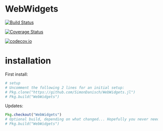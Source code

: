 # WebWidgets

[![Build Status](https://travis-ci.org/SimonDanisch/WebWidgets.jl.svg?branch=master)](https://travis-ci.org/SimonDanisch/WebWidgets.jl)

[![Coverage Status](https://coveralls.io/repos/SimonDanisch/WebWidgets.jl/badge.svg?branch=master&service=github)](https://coveralls.io/github/SimonDanisch/WebWidgets.jl?branch=master)

[![codecov.io](http://codecov.io/github/SimonDanisch/WebWidgets.jl/coverage.svg?branch=master)](http://codecov.io/github/SimonDanisch/WebWidgets.jl?branch=master)

# installation

First install:
```Julia
# setup
# Uncomment the following 2 lines for an initial setup:
# Pkg.clone("https://github.com/SimonDanisch/WebWidgets.jl")
# Pkg.build("WebWidgets")
```
Updates:
```Julia
Pkg.checkout("WebWidgets") 
# Optional build, depending on what changed... Hopefully you never need to rebuild:
# Pkg.build("WebWidgets")
```
